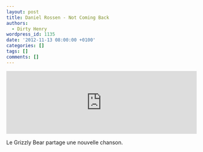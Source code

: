 ```yaml
---
layout: post
title: Daniel Rossen - Not Coming Back
authors:
  - Dirty Henry
wordpress_id: 1135
date: '2012-11-13 08:00:00 +0100'
categories: []
tags: []
comments: []
---
```

<iframe width="100%" height="166" scrolling="no" frameborder="no" src="http://w.soundcloud.com/player/?url=http%3A%2F%2Fapi.soundcloud.com%2Ftracks%2F66983286&show_artwork=true"></iframe>

Le Grizzly Bear partage une nouvelle chanson.
